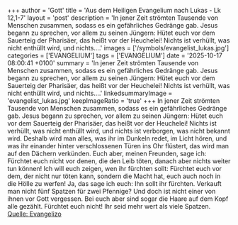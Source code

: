 +++
author = 'Gott'
title = 'Aus dem Heiligen Evangelium nach Lukas - Lk 12,1-7'
layout = 'post'
description = 'In jener Zeit strömten Tausende von Menschen zusammen, sodass es ein gefährliches Gedränge gab. Jesus begann zu sprechen, vor allem zu seinen Jüngern: Hütet euch vor dem Sauerteig der Pharisäer, das heißt vor der Heuchelei! Nichts ist verhüllt, was nicht enthüllt wird, und nichts....'
images = ['/symbols/evangelist_lukas.jpg']
categories = ['EVANGELIUM']
tags = ['EVANGELIUM']
date = '2025-10-17 08:00:41 +0100'
summary = 'In jener Zeit strömten Tausende von Menschen zusammen, sodass es ein gefährliches Gedränge gab. Jesus begann zu sprechen, vor allem zu seinen Jüngern: Hütet euch vor dem Sauerteig der Pharisäer, das heißt vor der Heuchelei! Nichts ist verhüllt, was nicht enthüllt wird, und nichts....'
linkedsummaryImage = 'evangelist_lukas.jpg'
keepImageRatio = 'true'
+++
In jener Zeit strömten Tausende von Menschen zusammen, sodass es ein gefährliches Gedränge gab. Jesus begann zu sprechen, vor allem zu seinen Jüngern: Hütet euch vor dem Sauerteig der Pharisäer, das heißt vor der Heuchelei!
Nichts ist verhüllt, was nicht enthüllt wird, und nichts ist verborgen, was nicht bekannt wird.<!--more-->
Deshalb wird man alles, was ihr im Dunkeln redet, im Licht hören, und was ihr einander hinter verschlossenen Türen ins Ohr flüstert, das wird man auf den Dächern verkünden.
Euch aber, meinen Freunden, sage ich: Fürchtet euch nicht vor denen, die den Leib töten, danach aber nichts weiter tun können!
Ich will euch zeigen, wen ihr fürchten sollt: Fürchtet euch vor dem, der nicht nur töten kann, sondern die Macht hat, euch auch noch in die Hölle zu werfen! Ja, das sage ich euch: Ihn sollt ihr fürchten.
Verkauft man nicht fünf Spatzen für zwei Pfennige? Und doch ist nicht einer von ihnen vor Gott vergessen.
Bei euch aber sind sogar die Haare auf dem Kopf alle gezählt. Fürchtet euch nicht! Ihr seid mehr wert als viele Spatzen.<br> [Quelle: Evangelizo](https://evangeliumtagfuertag.org/DE/gospel)